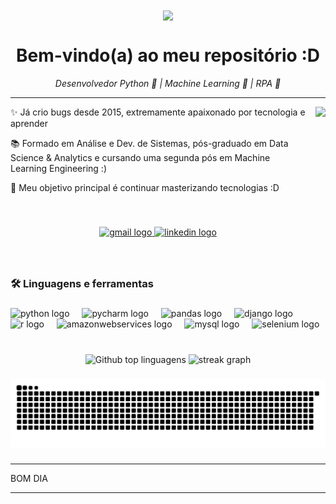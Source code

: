 <div align="center">
  <img height="150" align="center" src="https://media1.giphy.com/media/v1.Y2lkPTc5MGI3NjExeWk2MGhnNjBkMjF5azNzdWd6cndiYWthdzRoNWZsbGIwdnpnM2lybyZlcD12MV9pbnRlcm5hbF9naWZfYnlfaWQmY3Q9Zw/26xBwdIuRJiAIqHwA/giphy.gif"/>
</div>

<h1 align="center">Bem-vindo(a) ao meu repositório :D</h1>
<p align="center"><i>Desenvolvedor Python 🐍 | Machine Learning 🧠 | RPA 🤖</i></p>


---


<div>
  <img align="right" height="200" style="margin-left: 16px;" src="https://media1.giphy.com/media/v1.Y2lkPTc5MGI3NjExcjk5dTR6N3RjMmcwZnV6OTJyOTM0aDhlbHdwNHhmazZlaXh4ano4bCZlcD12MV9pbnRlcm5hbF9naWZfYnlfaWQmY3Q9Zw/jp7jSyjNNz2ansuOS8/giphy.gif"/>

  <p align="left" style="margin-top: 0;">
    ✨ Já crio bugs desde 2015, extremamente apaixonado por tecnologia e aprender
  </p>

  <p align="left" style="margin-top: 8px;">
    📚 Formado em Análise e Dev. de Sistemas, pós-graduado em Data Science & Analytics e cursando uma segunda pós em Machine Learning Engineering :)
  </p>

  <p align="left" style="margin-top: 8px;">
    🎯 Meu objetivo principal é continuar masterizando tecnologias :D
  </p>
</div>

<br>

###

<div align="center">
  <a href="mailto:bruno.enrico99@gmail.com">
    <img src="https://img.shields.io/static/v1?message=Gmail&logo=gmail&label=&color=D14836&logoColor=white&labelColor=&style=for-the-badge" height="35" alt="gmail logo" />
  </a>
  <a href="https://www.linkedin.com/in/bruno-enrico/">
    <img src="https://img.shields.io/static/v1?message=LinkedIn&logo=linkedin&label=&color=0077B5&logoColor=white&labelColor=&style=for-the-badge" height="35" alt="linkedin logo"  />
  </a>
</div>

###

<br>

###

<h3 align="left">🛠 Linguagens e ferramentas</h3>

###

<div align="left">
  <img src="https://cdn.jsdelivr.net/gh/devicons/devicon/icons/python/python-original.svg" height="40" alt="python logo"  />
  <img width="12" />
  <img src="https://cdn.jsdelivr.net/gh/devicons/devicon/icons/pycharm/pycharm-original.svg" height="40" alt="pycharm logo"  />
  <img width="12" />
  <img src="https://img.shields.io/badge/pandas-150458?logo=pandas&logoColor=white&style=for-the-badge" height="40" alt="pandas logo"  />
  <img width="12" />
  <img src="https://skillicons.dev/icons?i=django" height="40" alt="django logo"  />
  <img width="12" />
  <img src="https://cdn.jsdelivr.net/gh/devicons/devicon/icons/r/r-original.svg" height="40" alt="r logo"  />
  <img width="12" />
  <img src="https://skillicons.dev/icons?i=aws" height="40" alt="amazonwebservices logo"  />
  <img width="12" />
  <img src="https://cdn.jsdelivr.net/gh/devicons/devicon/icons/mysql/mysql-original.svg" height="40" alt="mysql logo"  />
  <img width="12" />
  <img src="https://cdn.simpleicons.org/selenium/43B02A" height="40" alt="selenium logo"  />

</div>

###


<br clear="both">

<div align="center">
  <img src="https://github-readme-stats.vercel.app/api/top-langs/?username=BrunoEnrico&layout=compact&langs_count=4&theme=dark" alt="Github top linguagens" height="180"/>
  <img src="https://streak-stats.demolab.com?user=BrunoEnrico&locale=en&mode=daily&theme=dark&hide_border=false&border_radius=5&order=3" height="180" alt="streak graph"  />
</div>

###


<img src="https://raw.githubusercontent.com/BrunoEnrico/BrunoEnrico/output/snake.svg" alt="Snake animation" />

###


---


BOM DIA


---
